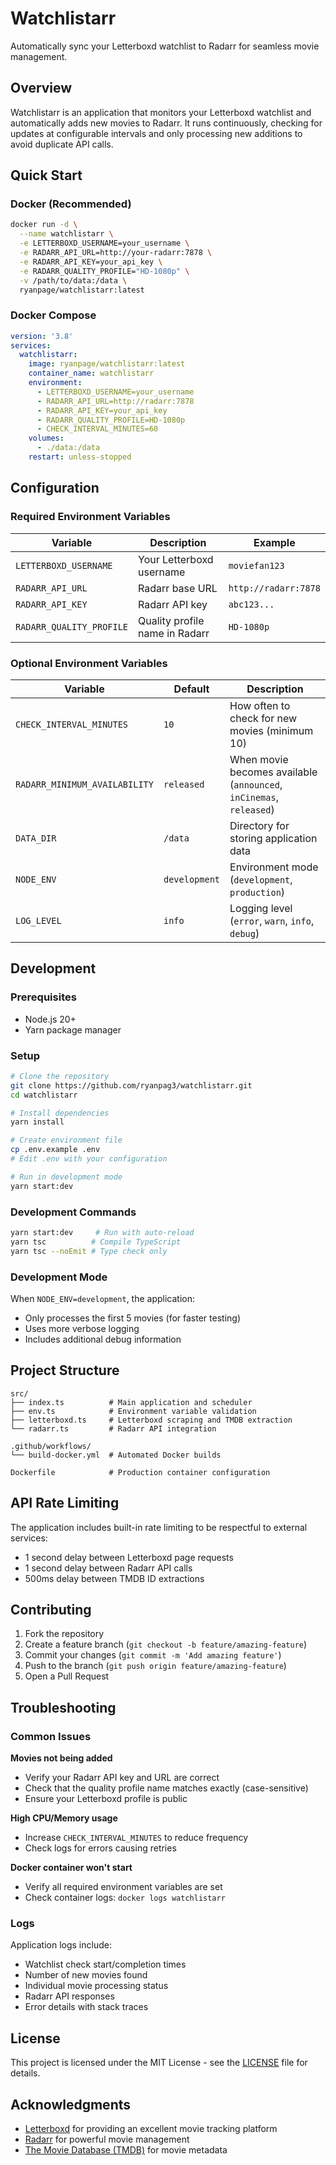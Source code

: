 # Watchlistarr

Automatically sync your Letterboxd watchlist to Radarr for seamless movie management.

## Overview

Watchlistarr is an application that monitors your Letterboxd watchlist and automatically adds new movies to Radarr. It runs continuously, checking for updates at configurable intervals and only processing new additions to avoid duplicate API calls.

## Quick Start

### Docker (Recommended)

```bash
docker run -d \
  --name watchlistarr \
  -e LETTERBOXD_USERNAME=your_username \
  -e RADARR_API_URL=http://your-radarr:7878 \
  -e RADARR_API_KEY=your_api_key \
  -e RADARR_QUALITY_PROFILE="HD-1080p" \
  -v /path/to/data:/data \
  ryanpage/watchlistarr:latest
```

### Docker Compose

```yaml
version: '3.8'
services:
  watchlistarr:
    image: ryanpage/watchlistarr:latest
    container_name: watchlistarr
    environment:
      - LETTERBOXD_USERNAME=your_username
      - RADARR_API_URL=http://radarr:7878
      - RADARR_API_KEY=your_api_key
      - RADARR_QUALITY_PROFILE=HD-1080p
      - CHECK_INTERVAL_MINUTES=60
    volumes:
      - ./data:/data
    restart: unless-stopped
```

## Configuration

### Required Environment Variables

| Variable | Description | Example |
|----------|-------------|---------|
| `LETTERBOXD_USERNAME` | Your Letterboxd username | `moviefan123` |
| `RADARR_API_URL` | Radarr base URL | `http://radarr:7878` |
| `RADARR_API_KEY` | Radarr API key | `abc123...` |
| `RADARR_QUALITY_PROFILE` | Quality profile name in Radarr | `HD-1080p` |

### Optional Environment Variables

| Variable | Default | Description |
|----------|---------|-------------|
| `CHECK_INTERVAL_MINUTES` | `10` | How often to check for new movies (minimum 10) |
| `RADARR_MINIMUM_AVAILABILITY` | `released` | When movie becomes available (`announced`, `inCinemas`, `released`) |
| `DATA_DIR` | `/data` | Directory for storing application data |
| `NODE_ENV` | `development` | Environment mode (`development`, `production`) |
| `LOG_LEVEL` | `info` | Logging level (`error`, `warn`, `info`, `debug`) |

## Development

### Prerequisites

- Node.js 20+
- Yarn package manager

### Setup

```bash
# Clone the repository
git clone https://github.com/ryanpag3/watchlistarr.git
cd watchlistarr

# Install dependencies
yarn install

# Create environment file
cp .env.example .env
# Edit .env with your configuration

# Run in development mode
yarn start:dev
```

### Development Commands

```bash
yarn start:dev     # Run with auto-reload
yarn tsc          # Compile TypeScript
yarn tsc --noEmit # Type check only
```

### Development Mode

When `NODE_ENV=development`, the application:
- Only processes the first 5 movies (for faster testing)
- Uses more verbose logging
- Includes additional debug information

## Project Structure

```
src/
├── index.ts          # Main application and scheduler
├── env.ts            # Environment variable validation
├── letterboxd.ts     # Letterboxd scraping and TMDB extraction
└── radarr.ts         # Radarr API integration

.github/workflows/
└── build-docker.yml  # Automated Docker builds

Dockerfile            # Production container configuration
```

## API Rate Limiting

The application includes built-in rate limiting to be respectful to external services:
- 1 second delay between Letterboxd page requests
- 1 second delay between Radarr API calls
- 500ms delay between TMDB ID extractions

## Contributing

1. Fork the repository
2. Create a feature branch (`git checkout -b feature/amazing-feature`)
3. Commit your changes (`git commit -m 'Add amazing feature'`)
4. Push to the branch (`git push origin feature/amazing-feature`)
5. Open a Pull Request

## Troubleshooting

### Common Issues

**Movies not being added**
- Verify your Radarr API key and URL are correct
- Check that the quality profile name matches exactly (case-sensitive)
- Ensure your Letterboxd profile is public

**High CPU/Memory usage**
- Increase `CHECK_INTERVAL_MINUTES` to reduce frequency
- Check logs for errors causing retries

**Docker container won't start**
- Verify all required environment variables are set
- Check container logs: `docker logs watchlistarr`

### Logs

Application logs include:
- Watchlist check start/completion times
- Number of new movies found
- Individual movie processing status
- Radarr API responses
- Error details with stack traces

## License

This project is licensed under the MIT License - see the [LICENSE](LICENSE) file for details.

## Acknowledgments

- [Letterboxd](https://letterboxd.com/) for providing an excellent movie tracking platform
- [Radarr](https://radarr.video/) for powerful movie management
- [The Movie Database (TMDB)](https://www.themoviedb.org/) for movie metadata